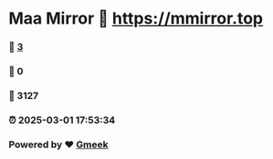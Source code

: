 # Maa Mirror :link: https://mmirror.top 
### :page_facing_up: [3](https://mmirror.top/tag.html) 
### :speech_balloon: 0 
### :hibiscus: 3127 
### :alarm_clock: 2025-03-01 17:53:34 
### Powered by :heart: [Gmeek](https://github.com/Meekdai/Gmeek)
